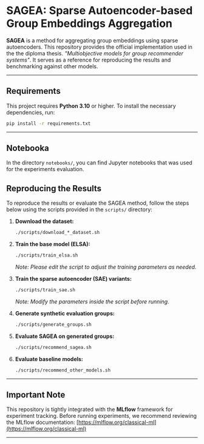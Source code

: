 # SAGEA: Sparse Autoencoder-based Group Embeddings Aggregation

**SAGEA** is a method for aggregating group embeddings using sparse autoencoders. This repository provides the official implementation used in the the diploma thesis. _"Multiobjective models for group recommender systems"_. It serves as a reference for reproducing the results and benchmarking against other models.

---

## Requirements

This project requires **Python 3.10** or higher. To install the necessary dependencies, run:

```bash
pip install -r requirements.txt
```

---

## Notebooka

In the directory `notebooks/`, you can find Jupyter notebooks that was used for the experiments evaluation.

## Reproducing the Results

To reproduce the results or evaluate the SAGEA method, follow the steps below using the scripts provided in the `scripts/` directory:

1. **Download the dataset:**
   ```bash
   ./scripts/download_*_dataset.sh
   ```

2. **Train the base model (ELSA):**
   ```bash
   ./scripts/train_elsa.sh
   ```
   _Note: Please edit the script to adjust the training parameters as needed._

3. **Train the sparse autoencoder (SAE) variants:**
   ```bash
   ./scripts/train_sae.sh
   ```
   _Note: Modify the parameters inside the script before running._

4. **Generate synthetic evaluation groups:**
   ```bash
   ./scripts/generate_groups.sh
   ```

5. **Evaluate SAGEA on generated groups:**
   ```bash
   ./scripts/recommend_sagea.sh
   ```

6. **Evaluate baseline models:**
   ```bash
   ./scripts/recommend_other_models.sh
   ```

---

## Important Note

This repository is tightly integrated with the **MLflow** framework for experiment tracking. Before running experiments, we recommend reviewing the MLflow documentation: [https://mlflow.org/classical-ml](https://mlflow.org/classical-ml)

---